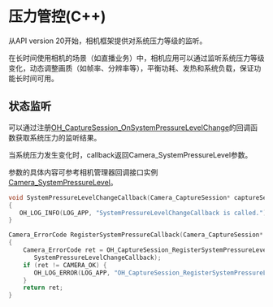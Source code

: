 # 压力管控(C++)
<!--Kit: Camera Kit-->
<!--Subsystem: Multimedia-->
<!--Owner: @qano-->
<!--Designer: @leo_ysl-->
<!--Tester: @xchaosioda-->
<!--Adviser: @zengyawen-->

从API version 20开始，相机框架提供对系统压力等级的监听。

在长时间使用相机的场景（如直播业务）中，相机应用可以通过监听系统压力等级变化，动态调整画质（如帧率、分辨率等），平衡功耗、发热和系统负载，保证功能长时间可用。

## 状态监听

可以通过注册[OH_CaptureSession_OnSystemPressureLevelChange](../../reference/apis-camera-kit/capi-capture-session-h.md#oh_capturesession_onsystempressurelevelchange)的回调函数获取系统压力的监听结果。

当系统压力发生变化时，callback返回Camera_SystemPressureLevel参数。

参数的具体内容可参考相机管理器回调接口实例[Camera_SystemPressureLevel](../../reference/apis-camera-kit/capi-camera-h.md#camera_systempressurelevel)。

   ```c++
   void SystemPressureLevelChangeCallback(Camera_CaptureSession* captureSession, Camera_SystemPressureLevel systemPressureLevel)
   {
      OH_LOG_INFO(LOG_APP, "SystemPressureLevelChangeCallback is called.");
   }

   Camera_ErrorCode RegisterSystemPressureCallback(Camera_CaptureSession* captureSession)
   {
       Camera_ErrorCode ret = OH_CaptureSession_RegisterSystemPressureLevelChangeCallback(captureSession,
          SystemPressureLevelChangeCallback);
       if (ret != CAMERA_OK) {
          OH_LOG_ERROR(LOG_APP, "OH_CaptureSession_RegisterSystemPressureLevelChangeCallback failed.");
       }
       return ret;
   }
   ```